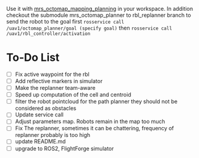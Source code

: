 Use it with
[mrs_octomap_mapping_planning](https://github.com/ctu-mrs/mrs_octomap_mapping_planning/tree/master)
in your workspace. In addition checkout the submodule mrs_octomap_planner to rbl_replanner
branch
to send the robot to the goal first `rosservice call /uav1/octomap_planner/goal (specify goal)`
then `rosservice call /uav1/rbl_controller/activation` 

# To-Do List

- [ ] Fix active waypoint for the rbl
- [ ] Add reflective markers in simulator
- [ ] Make the replanner team-aware
- [ ] Speed up computation of the cell and centroid
- [ ] filter the robot pointcloud for the path planner they should not be considered as obstacles 
- [ ] Update service call
- [ ] Adjust parameters map. Robots remain in the map too much 
- [ ] Fix The replanner, sometimes it can be chattering, frequency of replanner probably is too high
- [ ] update README.md
- [ ] upgrade to ROS2, FlightForge simulator 
